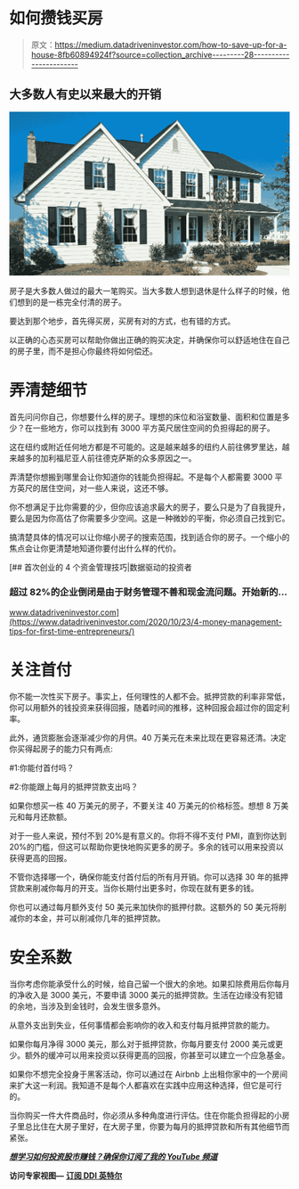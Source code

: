 # 如何攒钱买房

> 原文：<https://medium.datadriveninvestor.com/how-to-save-up-for-a-house-8fb60894924f?source=collection_archive---------28----------------------->

## 大多数人有史以来最大的开销

![](img/52451be5935f33cf7597cef90e67d7f3.png)

房子是大多数人做过的最大一笔购买。当大多数人想到退休是什么样子的时候，他们想到的是一栋完全付清的房子。

要达到那个地步，首先得买房，买房有对的方式，也有错的方式。

以正确的心态买房可以帮助你做出正确的购买决定，并确保你可以舒适地住在自己的房子里，而不是担心你最终将如何偿还。

# 弄清楚细节

首先问问你自己，你想要什么样的房子。理想的床位和浴室数量、面积和位置是多少？在一些地方，你可以找到有 3000 平方英尺居住空间的负担得起的房子。

这在纽约或附近任何地方都是不可能的。这是越来越多的纽约人前往佛罗里达，越来越多的加利福尼亚人前往德克萨斯的众多原因之一。

弄清楚你想搬到哪里会让你知道你的钱能负担得起。不是每个人都需要 3000 平方英尺的居住空间，对一些人来说，这还不够。

你不想满足于比你需要的少，但你应该追求最大的房子，要么只是为了自我提升，要么是因为你高估了你需要多少空间。这是一种微妙的平衡，你必须自己找到它。

搞清楚具体的情况可以让你缩小房子的搜索范围，找到适合你的房子。一个缩小的焦点会让你更清楚地知道你要付出什么样的代价。

[](https://www.datadriveninvestor.com/2020/10/23/4-money-management-tips-for-first-time-entrepreneurs/) [## 首次创业的 4 个资金管理技巧|数据驱动的投资者

### 超过 82%的企业倒闭是由于财务管理不善和现金流问题。开始新的…

www.datadriveninvestor.com](https://www.datadriveninvestor.com/2020/10/23/4-money-management-tips-for-first-time-entrepreneurs/) 

# 关注首付

你不能一次性买下房子。事实上，任何理性的人都不会。抵押贷款的利率非常低，你可以用额外的钱投资来获得回报，随着时间的推移，这种回报会超过你的固定利率。

此外，通货膨胀会逐渐减少你的月供。40 万美元在未来比现在更容易还清。决定你买得起房子的能力只有两点:

#1:你能付首付吗？

#2:你能跟上每月的抵押贷款支出吗？

如果你想买一栋 40 万美元的房子，不要关注 40 万美元的价格标签。想想 8 万美元和每月还款额。

对于一些人来说，预付不到 20%是有意义的。你将不得不支付 PMI，直到你达到 20%的门槛，但这可以帮助你更快地购买更多的房子。多余的钱可以用来投资以获得更高的回报。

不管你选择哪一个，确保你能支付首付后的所有月开销。你可以选择 30 年的抵押贷款来削减你每月的开支。当你长期付出更多时，你现在就有更多的钱。

你也可以通过每月额外支付 50 美元来加快你的抵押付款。这额外的 50 美元将削减你的本金，并可以削减你几年的抵押贷款。

# 安全系数

当你考虑你能承受什么的时候，给自己留一个很大的余地。如果扣除费用后你每月的净收入是 3000 美元，不要申请 3000 美元的抵押贷款。生活在边缘没有犯错的余地，当涉及到金钱时，会发生很多意外。

从意外支出到失业，任何事情都会影响你的收入和支付每月抵押贷款的能力。

如果你每月净得 3000 美元，那么对于抵押贷款，你每月要支付 2000 美元或更少。额外的缓冲可以用来投资以获得更高的回报，你甚至可以建立一个应急基金。

如果你不想完全投身于黑客活动，你可以通过在 Airbnb 上出租你家中的一个房间来扩大这一利润。我知道不是每个人都喜欢在实践中应用这种选择，但它是可行的。

当你购买一件大件商品时，你必须从多种角度进行评估。住在你能负担得起的小房子里总比住在大房子里好，在大房子里，你要为每月的抵押贷款和所有其他细节而紧张。

[***想学习如何投资股市赚钱？确保你订阅了我的 YouTube 频道***](http://bit.ly/2W4ag01)

**访问专家视图—** [**订阅 DDI 英特尔**](https://datadriveninvestor.com/ddi-intel)